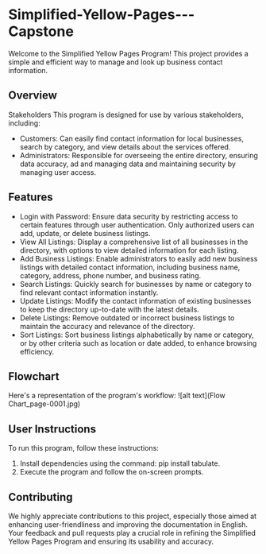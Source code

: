 # Simplified-Yellow-Pages---Capstone

Welcome to the Simplified Yellow Pages Program! This project provides a simple and efficient way to manage and look up business contact information.

## Overview

Stakeholders
This program is designed for use by various stakeholders, including:
* Customers: Can easily find contact information for local businesses, search by category, and view details about the services offered.
* Administrators: Responsible for overseeing the entire directory, ensuring data accuracy, ad and managing data and maintaining security by managing user access.


## Features
* Login with Password: Ensure data security by restricting access to certain features through user authentication. Only authorized users can add, update, or delete business listings.
* View All Listings: Display a comprehensive list of all businesses in the directory, with options to view detailed information for each listing.
* Add Business Listings: Enable administrators to easily add new business listings with detailed contact information, including business name, category, address, phone number, and business rating.
* Search Listings: Quickly search for businesses by name or category to find relevant contact information instantly.
* Update Listings: Modify the contact information of existing businesses to keep the directory up-to-date with the latest details.
* Delete Listings: Remove outdated or incorrect business listings to maintain the accuracy and relevance of the directory.
* Sort Listings: Sort business listings alphabetically by name or category, or by other criteria such as location or date added, to enhance browsing efficiency.

## Flowchart
Here's a representation of the program's workflow:
![alt text](Flow Chart_page-0001.jpg)

## User Instructions
To run this program, follow these instructions:
1. Install dependencies using the command: pip install tabulate.
2. Execute the program and follow the on-screen prompts.


## Contributing
We highly appreciate contributions to this project, especially those aimed at enhancing user-friendliness and improving the documentation in English. Your feedback and pull requests play a crucial role in refining the Simplified Yellow Pages Program and ensuring its usability and accuracy.
